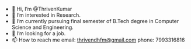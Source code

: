 - 👋 Hi, I’m @ThrivenKumar
- 👀 I’m interested in Research.
- 🌱 I’m currently pursuing final semester of B.Tech degree in Computer Science and Engineering.
- 💞️ I’m looking for a job.
- 📫 How to reach me 
      email: thrivendhfm@gmail.com
      phone: 7993316816
      

